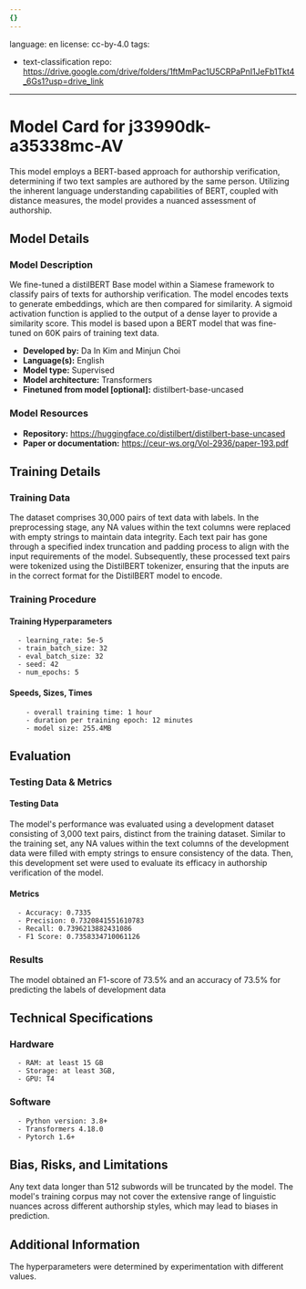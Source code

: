 ```yaml
---
{}
---
```

language: en
license: cc-by-4.0
tags:
- text-classification
repo: https://drive.google.com/drive/folders/1ftMmPac1U5CRPaPnI1JeFb1Tkt4_6Gs1?usp=drive_link

---

# Model Card for j33990dk-a35338mc-AV

<!-- Provide a quick summary of what the model is/does. -->


This model employs a BERT-based approach for authorship verification, determining if two text samples are authored by the same person. 
Utilizing the inherent language understanding capabilities of BERT, coupled with distance measures, the model provides a nuanced assessment of authorship.
    


## Model Details

### Model Description

<!-- Provide a longer summary of what this model is. -->


We fine-tuned a distilBERT Base model within a Siamese framework to classify pairs of texts for authorship verification. 
The model encodes texts to generate embeddings, which are then compared for similarity. 
A sigmoid activation function is applied to the output of a dense layer to provide a similarity score.
This model is based upon a BERT model that was fine-tuned on 60K pairs of  training text data.
    

- **Developed by:** Da In Kim and Minjun Choi
- **Language(s):** English
- **Model type:** Supervised
- **Model architecture:** Transformers
- **Finetuned from model [optional]:** distilbert-base-uncased

### Model Resources

<!-- Provide links where applicable. -->

- **Repository:** https://huggingface.co/distilbert/distilbert-base-uncased
- **Paper or documentation:** https://ceur-ws.org/Vol-2936/paper-193.pdf

## Training Details

### Training Data

<!-- This is a short stub of information on the training data that was used, and documentation related to data pre-processing or additional filtering (if applicable). -->

The dataset comprises 30,000 pairs of text data with labels. 
In the preprocessing stage, any NA values within the text columns were replaced with empty strings to maintain data integrity. 
Each text pair has gone through a specified index truncation and padding process to align with the input requirements of the model. 
Subsequently, these processed text pairs were tokenized using the DistilBERT tokenizer, ensuring that the inputs are in the correct format for the DistilBERT model to encode. 
    

### Training Procedure

<!-- This relates heavily to the Technical Specifications. Content here should link to that section when it is relevant to the training procedure. -->

#### Training Hyperparameters

<!-- This is a summary of the values of hyperparameters used in training the model. -->


      - learning_rate: 5e-5
      - train_batch_size: 32
      - eval_batch_size: 32
      - seed: 42
      - num_epochs: 5
      

#### Speeds, Sizes, Times

<!-- This section provides information about how roughly how long it takes to train the model and the size of the resulting model. -->


        - overall training time: 1 hour
        - duration per training epoch: 12 minutes
        - model size: 255.4MB
    

## Evaluation

<!-- This section describes the evaluation protocols and provides the results. -->

### Testing Data & Metrics

#### Testing Data

<!-- This should describe any evaluation data used (e.g., the development/validation set provided). -->


The model's performance was evaluated using a development dataset consisting of 3,000 text pairs, distinct from the training dataset. 
Similar to the training set, any NA values within the text columns of the development data were filled with empty strings to ensure consistency of the data. 
Then, this development set were used to evaluate its efficacy in authorship verification of the model.
    

#### Metrics

<!-- These are the evaluation metrics being used. -->


      - Accuracy: 0.7335
      - Precision: 0.7320841551610783
      - Recall: 0.7396213882431086
      - F1 Score: 0.7358334710061126
      

### Results

The model obtained an F1-score of 73.5% and an accuracy of 73.5% for predicting the labels of development data

## Technical Specifications

### Hardware


      - RAM: at least 15 GB
      - Storage: at least 3GB,
      - GPU: T4

### Software


      - Python version: 3.8+
      - Transformers 4.18.0
      - Pytorch 1.6+

## Bias, Risks, and Limitations

<!-- This section is meant to convey both technical and sociotechnical limitations. -->


Any text data longer than 512 subwords will be truncated by the model. 
The model's training corpus may not cover the extensive range of linguistic nuances across different authorship styles, which may lead to biases in prediction.
    

## Additional Information

<!-- Any other information that would be useful for other people to know. -->

The hyperparameters were determined by experimentation with different values.
      
